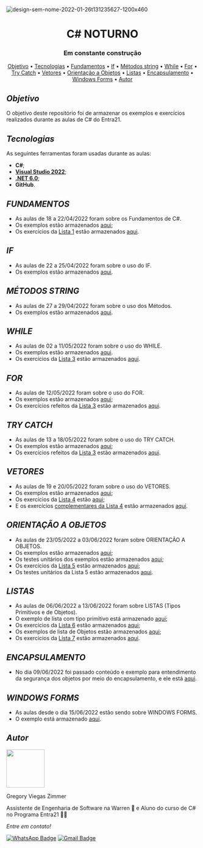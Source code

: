 ![design-sem-nome-2022-01-26t131235627-1200x460](https://user-images.githubusercontent.com/105084941/172011940-4cdc7594-5d71-4823-95c6-1d3cec75fe7e.png)
<h1 align="center">C# NOTURNO</h1>
<h3 align="center">Em constante construção</h3>

<p align="center">
 <a href="#objetivo">Objetivo</a> •
 <a href="#tecnologias">Tecnologias</a> • 
 <a href="#fundamentos">Fundamentos</a> • 
 <a href="#if">If</a> • 
 <a href="#métodos-string">Métodos string</a> •
 <a href="#while">While</a> •
 <a href="#for">For</a> •
 <a href="#try-catch">Try Catch</a> •
 <a href="#vetores">Vetores</a> •
 <a href="#orientação-a-objetos">Orientação a Objetos</a> •
 <a href="#listas">Listas</a> •
 <a href="#encapsulamento">Encapsulamento</a> •
 <a href="#windows-forms">Windows Forms</a> • 
 <a href="#autor">Autor</a>
</p>

  
## _Objetivo_

O objetivo deste repositório foi de armazenar os exemplos e exercícios realizados durante as aulas de C# do Entra21. 

  
##  _Tecnologias_

As seguintes ferramentas foram usadas durante as aulas:

* <b>C#</b>;
* [<b>Visual Studio 2022</b>](https://visualstudio.microsoft.com/pt-br/downloads/);
* [<b>.NET 6.0</b>](https://dotnet.microsoft.com/en-us/download);
* <b>GitHub</b>.
  
## _FUNDAMENTOS_

* As aulas de 18 a 22/04/2022 foram sobre os Fundamentos de C#.
* Os exemplos estão armazenados [aqui](https://github.com/GreemerBR/entra-21/tree/master/Exemplos/Entra21.ExemplosFundamentosCSharp);
* Os exercícios da [Lista 1](https://github.com/GreemerBR/entra-21/blob/master/Listas/Lista%2001%20-%20Solicitacao%20de%20Informacao.pdf) estão armazenados [aqui](https://github.com/GreemerBR/entra-21/tree/master/Exercícios/Entra21.ExerciciosSolicitacaoDeInformacao).

## _IF_

* As aulas de 22 a 25/04/2022 foram sobre o uso do IF.
* Os exemplos estão armazenados [aqui](https://github.com/GreemerBR/entra-21/tree/master/Exemplos/Entra21.ExemplosIf).
  
## _MÉTODOS STRING_

* As aulas de 27 a 29/04/2022 foram sobre o uso dos Métodos.
* Os exemplos estão armazenados [aqui](https://github.com/GreemerBR/entra-21/tree/master/Exemplos/Entra21.ExemplosMetodosString).

## _WHILE_

* As aulas de 02 a 11/05/2022 foram sobre o uso do WHILE.
* Os exemplos estão armazenados [aqui](https://github.com/GreemerBR/entra-21/tree/master/Exemplos/Entra21.ExemplosWhile).
* Os exercícios da [Lista 3](https://github.com/GreemerBR/entra-21/blob/master/Listas/Lista%2003%20-%20While.pdf) estão armazenados [aqui](https://github.com/GreemerBR/entra-21/tree/master/Exercícios/Entra21.ExerciciosWhile).

## _FOR_

* As aulas de 12/05/2022 foram sobre o uso do FOR.
* Os exemplos estão armazenados [aqui](https://github.com/GreemerBR/entra-21/tree/master/Exemplos/Entra21.ExemplosFor);
* Os exercícios refeitos da [Lista 3](https://github.com/GreemerBR/entra-21/blob/master/Listas/Lista%2003%20-%20While.pdf) estão armazenados [aqui](https://github.com/GreemerBR/entra-21/tree/master/Exercícios/Entra21.ExerciciosForComTryCatch).

## _TRY CATCH_

* As aulas de 13 a 18/05/2022 foram sobre o uso do TRY CATCH.
* Os exemplos estão armazenados [aqui](https://github.com/GreemerBR/entra-21/tree/master/Exemplos/Entra21.ExemplosTryCatch);
* Os exercícios refeitos da [Lista 3](https://github.com/GreemerBR/entra-21/blob/master/Listas/Lista%2003%20-%20While.pdf) estão armazenados [aqui](https://github.com/GreemerBR/entra-21/tree/master/Exercícios/Entra21.ExerciciosForComTryCatch).

## _VETORES_

* As aulas de 19 e 20/05/2022 foram sobre o uso do VETORES.
* Os exemplos estão armazenados [aqui](https://github.com/GreemerBR/entra-21/tree/master/Exemplos/Entra21.ExemplosTryCatch);
* Os exercícios da [Lista 4](https://github.com/GreemerBR/entra-21/blob/master/Listas/Lista%2004%20-%20Vetor.pdf) estão [aqui](https://github.com/GreemerBR/entra-21/tree/master/Exercícios/Entra21.ExerciciosVetor);
* E os exercícios [complementares da Lista 4](https://github.com/GreemerBR/entra-21/blob/master/Listas/Lista%2004%20-%20Vetor%20complementar.pdf) estão armazenados [aqui](https://github.com/GreemerBR/entra-21/tree/master/Exercícios/Entra21.ExerciciosVetoresComplementares). 

## _ORIENTAÇÃO A OBJETOS_

* As aulas de 23/05/2022 a 03/06/2022 foram sobre ORIENTAÇÃO A OBJETOS.
* Os exemplos estão armazenados [aqui](https://github.com/GreemerBR/entra-21/tree/master/Exemplos/Entra21.ExemplosOrientacaoObjetos);
* Os testes unitários dos exemplos estão armazenados [aqui](https://github.com/GreemerBR/entra-21/tree/master/Exemplos/Entra21.ExemplosOrientacaoObjetos.Tests);
* Os exercícios da [Lista 5](https://github.com/GreemerBR/entra-21/blob/master/Listas/Lista%2005%20-%20Orientação%20a%20objetos.pdf) estão armazenados [aqui](https://github.com/GreemerBR/entra-21/tree/master/Exercícios/Entra21.ExercicioOrientacaoObjetos);
* Os testes unitários da Lista 5 estão armazenados [aqui](https://github.com/GreemerBR/entra-21/tree/master/Exercícios/Entra21.ExercicioOrientacaoObjetos.Tests).

## _LISTAS_

* As aulas de 06/06/2022 a 13/06/2022 foram sobre LISTAS (Tipos Primitivos e de Objetos).
* O exemplo de lista com tipo primitivo está armazenado [aqui](https://github.com/GreemerBR/entra-21/tree/master/Exemplos/Entra21.ExemplosLista);
* Os exercícios da [Lista 6](https://github.com/GreemerBR/entra-21/blob/master/Listas/Lista%2006%20-%20Listas%20de%20tipos%20primitivos.pdf) estão armazenados [aqui](https://github.com/GreemerBR/entra-21/tree/master/Exercícios/Entra21.ExerciciosLista);
* Os exemplos de lista de Objetos estão armazenados [aqui](https://github.com/GreemerBR/entra-21/tree/master/Exemplos/Entra21.ExemplosListaObjetos);
* Os exercícios da [Lista 7](https://github.com/GreemerBR/entra-21/blob/master/Listas/Lista%2007%20-%20Listas%20de%20objetos.pdf) estão armazenados [aqui](https://github.com/GreemerBR/entra-21/tree/master/Exercícios/Entra21.ExerciciosListaObjetos).

## _ENCAPSULAMENTO_

* No dia 09/06/2022 foi passado conteúdo e exemplo para entendimento da segurança dos objetos por meio do encapsulamento, e ele está [aqui](https://github.com/GreemerBR/entra-21/tree/master/Exemplos/Entra21.SegurancaDosObjetos).

## _WINDOWS FORMS_

* As aulas desde o dia 15/06/2022 estão sendo sobre WINDOWS FORMS.
* O exemplo está armazenado [aqui](https://github.com/GreemerBR/entra-21/tree/master/Exemplos/Entra21.ExemplosWindowsForms).
  
## _Autor_

<img src="https://avatars.githubusercontent.com/u/83144131?s=400&u=65107246987fc5df068bdc384127bc4d90ca8626&v=4" width="100px;" alt=""/>
<p>Gregory Viegas Zimmer</p>

Assistente de Engenharia de Software na Warren :rocket: e Aluno do curso de C# no Programa Entra21 :man_technologist:

_Entre em contato!_

[![WhatsApp Badge](https://img.shields.io/badge/WhatsApp-25D366?style=for-the-badge&logo=whatsapp&logoColor=white)](https://wa.me/5547991885219) 
[![Gmail Badge](https://img.shields.io/badge/Gmail-D14836?style=for-the-badge&logo=gmail&logoColor=white&link=mailto:gregory.v.zimmer@gmail.com)](mailto:gregory.v.zimmer@gmail.com)
 
